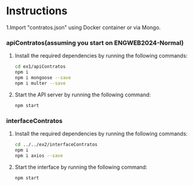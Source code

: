 # Instructions

1.Import "contratos.json" using Docker container or via Mongo.

### apiContratos(assuming you start on ENGWEB2024-Normal)

1. Install the required dependencies by running the following commands:
    ```bash
    cd ex1/apiContratos
    npm i
    npm i mongoose --save
    npm i multer --save
    ```

2. Start the API server by running the following command:
    ```bash
    npm start
    ```

### interfaceContratos

1. Install the required dependencies by running the following commands:
    ```bash
    cd ../../ex2/interfaceContratos
    npm i
    npm i axios --save
    ```

2. Start the interface by running the following command:
    ```bash
    npm start
    ```